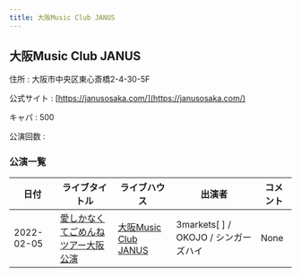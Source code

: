 ```yaml
---
title: 大阪Music Club JANUS
---
```

## 大阪Music Club JANUS


住所
:    大阪市中央区東心斎橋2-4-30-5F

公式サイト
:    [https://janusosaka.com/](https://janusosaka.com/)

キャパ
:    500

公演回数
: 


### 公演一覧

|日付|ライブタイトル|ライブハウス|出演者|コメント|
|---|------------|----------|-----|------|
|2022-02-05|[愛しかなくてごめんねツアー大阪公演](live007.html)|[大阪Music Club JANUS](livehouse016.html)|3markets[ ] / OKOJO / シンガーズハイ|None|

